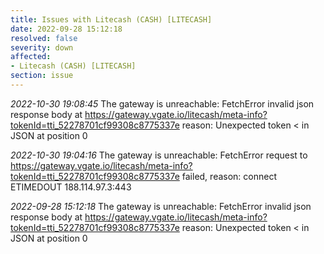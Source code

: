 ```yaml
---
title: Issues with Litecash (CASH) [LITECASH]
date: 2022-09-28 15:12:18
resolved: false
severity: down
affected:
- Litecash (CASH) [LITECASH]
section: issue
---
```


*2022-10-30 19:08:45* The gateway is unreachable: FetchError invalid json response body at https://gateway.vgate.io/litecash/meta-info?tokenId=tti_52278701cf99308c8775337e reason: Unexpected token < in JSON at position 0

*2022-10-30 19:04:16* The gateway is unreachable: FetchError request to https://gateway.vgate.io/litecash/meta-info?tokenId=tti_52278701cf99308c8775337e failed, reason: connect ETIMEDOUT 188.114.97.3:443

*2022-09-28 15:12:18* The gateway is unreachable: FetchError invalid json response body at https://gateway.vgate.io/litecash/meta-info?tokenId=tti_52278701cf99308c8775337e reason: Unexpected token < in JSON at position 0